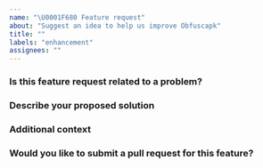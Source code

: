 ```yaml
---
name: "\U0001F680 Feature request"
about: "Suggest an idea to help us improve Obfuscapk"
title: ""
labels: "enhancement"
assignees: ""
---
```


<!--
Thank you for your interest in improving Obfuscapk.

Please describe the new feature(s) you would like to see in Obfuscapk.
-->



### Is this feature request related to a problem?

<!-- A clear and concise description of what the problem is, e.g., I have an issue when... (write your answer below this line) -->



### Describe your proposed solution

<!-- A clear and concise description of what you want to happen (describe your solution below this line) -->



### Additional context

<!-- Is there anything else you can add about the feature proposal? (write your answer below this line) -->



### Would you like to submit a pull request for this feature?

<!-- Yes/No/I would like to submit a PR but I need further assistance with... (write your answer below this line) -->
